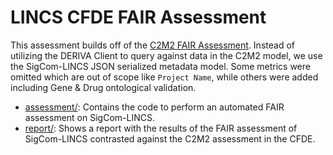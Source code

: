 # LINCS CFDE FAIR Assessment

This assessment builds off of the [C2M2 FAIR Assessment](https://github.com/nih-cfde/FAIR/tree/master/Demos/FAIRAssessment/c2m2). Instead of utilizing the DERIVA Client to query against data in the C2M2 model, we use the SigCom-LINCS JSON serialized metadata model. Some metrics were omitted which are out of scope like `Project Name`, while others were added including Gene & Drug ontological validation.

- [assessment/](./assessment): Contains the code to perform an automated FAIR assessment on SigCom-LINCS.
- [report/](./report): Shows a report with the results of the FAIR assessment of SigCom-LINCS contrasted against the C2M2 assessment in the CFDE.
